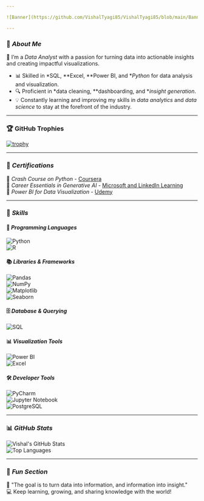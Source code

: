```yaml
---

![Banner](https://github.com/VishalTyagi85/VishalTyagi85/blob/main/Banner.jpg?raw=true)

---
```


### 🌟 *About Me*  
🎯 I’m a *Data Analyst* with a passion for turning data into actionable insights and creating impactful visualizations.  
- 📊 Skilled in *SQL, **Excel, **Power BI, and **Python* for data analysis and visualization.  
- 🔍 Proficient in *data cleaning, **dashboarding, and **insight generation*.  
- 💡 Constantly learning and improving my skills in *data analytics* and *data science* to stay at the forefront of the industry.  

---

### 🏆 GitHub Trophies
[![trophy](https://github-profile-trophy.vercel.app/?username=VishalTyagi85&theme=onedark&no-frame=true&margin-w=15&margin-h=15)](https://github.com/ryo-ma/github-profile-trophy)

---

### 🏅 *Certifications*  
📜 *Crash Course on Python* - [Coursera](https://www.coursera.org/account/accomplishments/records/9846PSAGEGCA)  
📜 *Career Essentials in Generative AI* - [Microsoft and LinkedIn Learning](https://www.linkedin.com/learning/certificates/aacadac7495ff733b436357eb884fd528de04f4111288f56b3a3356127b1bcce)  
📜 *Power BI for Data Visualization* - [Udemy](https://www.udemy.com/certificate/UC-a38eba82-8f0f-4f42-a8f0-8a7fe04601f8/)

---

### 🌟 *Skills*  

#### 🔧 *Programming Languages*  
![Python](https://img.shields.io/badge/Python-3776AB?style=for-the-badge&logo=python&logoColor=white)  
![R](https://img.shields.io/badge/R-276DC3?style=for-the-badge&logo=r&logoColor=white)  

#### 📚 *Libraries & Frameworks*  
![Pandas](https://img.shields.io/badge/Pandas-150458?style=for-the-badge&logo=pandas&logoColor=white)  
![NumPy](https://img.shields.io/badge/NumPy-013243?style=for-the-badge&logo=numpy&logoColor=white)  
![Matplotlib](https://img.shields.io/badge/Matplotlib-306998?style=for-the-badge&logo=python&logoColor=white)  
![Seaborn](https://img.shields.io/badge/Seaborn-2E4053?style=for-the-badge&logo=python&logoColor=white)  

#### 🗄 *Database & Querying*  
![SQL](https://img.shields.io/badge/SQL-4479A1?style=for-the-badge&logo=postgresql&logoColor=white)  

#### 📊 *Visualization Tools*  
![Power BI](https://img.shields.io/badge/PowerBI-F2C811?style=for-the-badge&logo=powerbi&logoColor=black)  
![Excel](https://img.shields.io/badge/Microsoft_Excel-217346?style=for-the-badge&logo=microsoft-excel&logoColor=white)  

#### 🛠 *Developer Tools*  
![PyCharm](https://img.shields.io/badge/PyCharm-000000?style=for-the-badge&logo=pycharm&logoColor=white)  
![Jupyter Notebook](https://img.shields.io/badge/Jupyter-F37626?style=for-the-badge&logo=jupyter&logoColor=white)  
![PostgreSQL](https://img.shields.io/badge/PostgreSQL-336791?style=for-the-badge&logo=postgresql&logoColor=white)  

---

### 📊 *GitHub Stats*  
![Vishal's GitHub Stats](https://github-readme-stats.vercel.app/api?username=VishalTyagi85&show_icons=true&theme=tokyonight)  
![Top Languages](https://github-readme-stats.vercel.app/api/top-langs/?username=VishalTyagi85&layout=compact&theme=tokyonight)  

---

### 🎨 *Fun Section*  
🌟 "The goal is to turn data into information, and information into insight."  
💻 Keep learning, growing, and sharing knowledge with the world!
